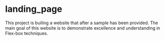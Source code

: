 # landing_page
This project is builing a website that after a sample has been provided. The main goal of this website is to demonstrate excellence and understanding in Flex-box techniques.